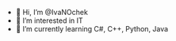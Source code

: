 - 👋 Hi, I’m @IvaNOchek
- 👀 I’m interested in IT
- 🌱 I’m currently learning C#, C++, Python, Java

<!---
IvaNOchek/IvaNOchek is a ✨ special ✨ repository because its `README.md` (this file) appears on your GitHub profile.
You can click the Preview link to take a look at your changes.
--->
